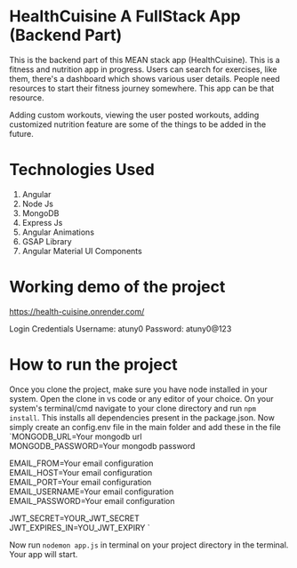 # HealthCuisine A FullStack App (Backend Part)
This is the backend part of this MEAN stack app (HealthCuisine). This is a fitness and nutrition app in progress. Users can search for exercises, like them, there's a dashboard which shows various user details. People need resources to start their fitness journey somewhere. This app can be that resource.

Adding custom workouts, viewing the user posted workouts, adding customized nutrition feature are some of the things to be added in the future.

# Technologies Used
1. Angular
2. Node Js
3. MongoDB
4. Express Js
5. Angular Animations
6. GSAP Library
7. Angular Material UI Components

# Working demo of the project
https://health-cuisine.onrender.com/

Login Credentials
Username: atuny0
Password: atuny0@123

# How to run the project
Once you clone the project, make sure you have node installed in your system. Open the clone in vs code or any editor of your choice. On your system's terminal/cmd navigate to your clone directory and run `npm install`. This installs all dependencies present in the package.json. Now simply create an config.env file in the main folder and add these in the file  
`MONGODB_URL=Your mongodb url  
MONGODB_PASSWORD=Your mongodb password  
  
EMAIL_FROM=Your email configuration  
EMAIL_HOST=Your email configuration  
EMAIL_PORT=Your email configuration  
EMAIL_USERNAME=Your email configuration  
EMAIL_PASSWORD=Your email configuration  
  
JWT_SECRET=YOUR_JWT_SECRET  
JWT_EXPIRES_IN=YOU_JWT_EXPIRY  `
  
Now run `nodemon app.js` in terminal on your project directory in the terminal. Your app will start.
